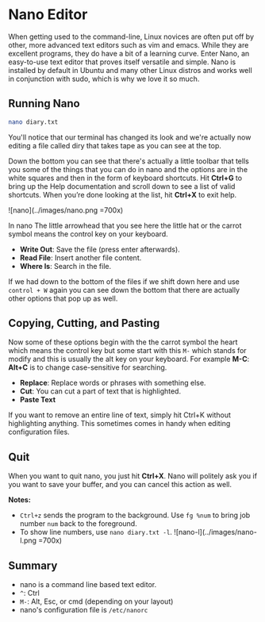 # Nano Editor

When getting used to the command-line, Linux novices are often put off by other, more advanced text editors such as vim and emacs. While they are excellent programs, they do have a bit of a learning curve. Enter Nano, an easy-to-use text editor that proves itself versatile and simple. Nano is installed by default in Ubuntu and many other Linux distros and works well in conjunction with sudo, which is why we love it so much.

## Running Nano
```bash
nano diary.txt
```

You'll notice that our terminal has changed its look and we're actually now editing a file called diry that takes tape as you can see at the top.

Down the bottom you can see that there's actually a little toolbar that tells you some of the things that you can do in nano and the options are in the white squares and then in the form of keyboard shortcuts. Hit **Ctrl+G** to bring up the Help documentation and scroll down to see a list of valid shortcuts. When you’re done looking at the list, hit **Ctrl+X** to exit help.

![nano](../images/nano.png =700x)

In nano The little arrowhead that you see here the little hat or the carrot symbol means the control key on your keyboard.

- **Write Out**: Save the file (press enter afterwards).
- **Read File**: Insert another file content.
- **Where Is**: Search in the file.

If we had down to the bottom of the files if we shift down here and use `control + W` again you can see down the bottom that there are actually other options that pop up as well.

## Copying, Cutting, and Pasting
Now some of these options begin with the the carrot symbol the heart which means the control key but some start with this `M-` which stands for modify and this is usually the alt key on your keyboard. For example **M-C**: **Alt+C** is to change case-sensitive for searching.

- **Replace**: Replace words or phrases with something else.
- **Cut**: You can cut a part of text that is highlighted.
- **Paste Text**

If you want to remove an entire line of text, simply hit Ctrl+K without highlighting anything. This sometimes comes in handy when editing configuration files.

## Quit

When you want to quit nano, you just hit **Ctrl+X**. Nano will politely ask you if you want to save your buffer, and you can cancel this action as well.

**Notes:**

- `Ctrl+z` sends the program to the background. Use `fg %num` to bring job number `num` back to the foreground.
- To show line numbers, use `nano diary.txt -l`.
![nano-l](../images/nano-l.png =700x)


## Summary
- nano is a command line based text editor.
- `^`: Ctrl
- `M-`: Alt, Esc, or cmd (depending on your layout)
- nano's configuration file is `/etc/nanorc`